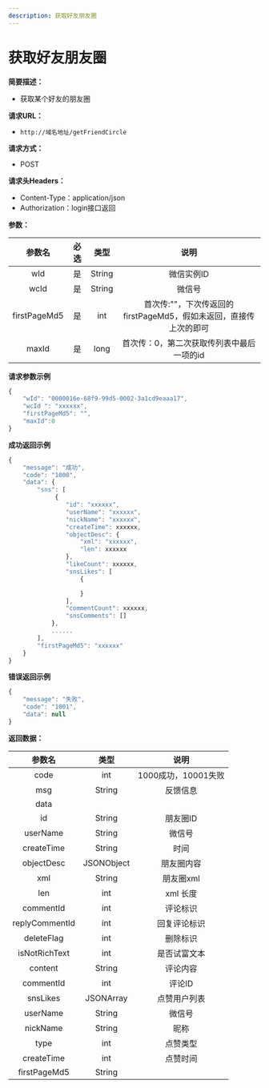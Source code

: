 ```yaml
---
description: 获取好友朋友圈
---
```


# 获取好友朋友圈

**简要描述：**

* 获取某个好友的朋友圈

**请求URL：**

* `http://域名地址/getFriendCircle`

**请求方式：**

* POST 

**请求头Headers：**

* Content-Type：application/json
* Authorization：login接口返回

**参数：**

| 参数名 | 必选 | 类型 | 说明 |
| :---: | :---: | :---: | :---: |
| wId | 是 | String | 微信实例ID |
| wcId | 是 | String | 微信号 |
| firstPageMd5 | 是 | int | 首次传:""，下次传返回的firstPageMd5，假如未返回，直接传上次的即可 |
| maxId | 是 | long | 首次传：0，第二次获取传列表中最后一项的id |

**请求参数示例**

```javascript
{
    "wId": "0000016e-68f9-99d5-0002-3a1cd9eaaa17",
    "wcId ": "xxxxxx",
    "firstPageMd5": "",
    "maxId":0
}
```

**成功返回示例**

```javascript
{
    "message": "成功",
    "code": "1000",
    "data": {
        "sns": [
             {
                "id": "xxxxxx",
                "userName": "xxxxxx",
                "nickName": "xxxxxx",
                "createTime": xxxxxx,
                "objectDesc": {
                    "xml": "xxxxxx",
                    "len": xxxxxx
                },
                "likeCount": xxxxxx,
                "snsLikes": [
                    {

                    }
                ],
                "commentCount": xxxxxx,
                "snsComments": []
            },
            ......
        ],
        "firstPageMd5": "xxxxxx"
    }
}
```

**错误返回示例**

```javascript
{
    "message": "失败",
    "code": "1001",
    "data": null
}
```

**返回数据：**

| 参数名 | 类型 | 说明 |
| :---: | :---: | :---: |
| code | int | 1000成功，10001失败 |
| msg | String | 反馈信息 |
| data |  |  |
| id | String | 朋友圈ID |
| userName | String | 微信号 |
| createTime | String | 时间 |
| objectDesc | JSONObject | 朋友圈内容 |
| xml | String | 朋友圈xml |
| len | int | xml 长度 |
| commentId | int | 评论标识 |
| replyCommentId | int | 回复评论标识 |
| deleteFlag | int | 删除标识 |
| isNotRichText | int | 是否试富文本 |
| content | String | 评论内容 |
| commentId | int | 评论ID |
| snsLikes | JSONArray | 点赞用户列表 |
| userName | String | 微信号 |
| nickName | String | 昵称 |
| type | int | 点赞类型 |
| createTime | int | 点赞时间 |
| firstPageMd5 | String |  |

